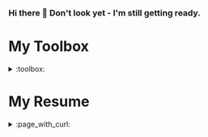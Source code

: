### Hi there 👋 Don't look yet - I'm still getting ready. 

# My Toolbox
<details><summary>:toolbox: </summary>
<div align="left">

  ### :earth_americas: **LANGUAGES** 
  <img src="https://img.shields.io/badge/HTML5-E34F26?logo=html5&logoColor=white" />
  <img src="https://img.shields.io/badge/CSS3-1572B6?logo=css3&logoColor=white" />
  <img src="https://img.shields.io/badge/JavaScript-323330?logo=javascript&logoColor=F7DF1E" />
  <img src="https://img.shields.io/badge/Ruby-CC342D?logo=ruby&logoColor=white" />
<br/>

---

  ### :framed_picture: **FRAMEWORKS** 
  #### JavaScript
  <img src="https://img.shields.io/badge/MongoDB-4EA94B?logo=mongodb&logoColor=white" />
  <img src="https://img.shields.io/badge/Express.js-000000?logo=express&logoColor=white" />
  <img src="https://img.shields.io/badge/React-20232A?logo=react&logoColor=61DAFB" />
  <img src="https://img.shields.io/badge/Node.js-43853D?logo=node.js&logoColor=white" />
  <img src="https://img.shields.io/badge/Redux-593D88?logo=redux&logoColor=white" />
  <img src="https://img.shields.io/badge/jQuery-0769AD?logo=jquery&logoColor=white" />
  <img src="https://img.shields.io/badge/GraphQl-E10098?logo=graphql&logoColor=white" />
  <br/>

  #### Ruby 
  <img src="https://img.shields.io/badge/Ruby_on_Rails-CC0000?logo=ruby-on-rails&logoColor=white" />
  <img src="https://img.shields.io/badge/PostgreSQL-316192?logo=postgresql&logoColor=whitee" />
<br/>

### 
---

  ### :hammer_and_wrench: **TOOLS** 
  <img src="https://img.shields.io/badge/Git-F05032?logo=git&logoColor=white" />
  <img src="https://img.shields.io/badge/Postman-FF6C37?logo=Postman&logoColor=white" />
  <img src="https://img.shields.io/badge/Amazon_AWS-232F3E?logo=amazon-aws&logoColor=white" />
  <img src="https://img.shields.io/badge/Bootstrap-563D7C?logo=bootstrap&logoColor=white" />
  <img src="https://img.shields.io/badge/Material--UI-0081CB?logo=material-ui&logoColor=white" />
<br/>

---

  ### :floppy_disk: **OPERATING SYSTEMS** 
  <img src="https://img.shields.io/badge/Windows-0078D6?logo=windows&logoColor=white" />
  <img src="https://img.shields.io/badge/Ubuntu-E95420?logo=ubuntu&logoColor=white" />
<br/>
</div>
</details>

# My Resume
<details><summary>:page_with_curl: </summary>

## Education

- **My actual resume**  
Link - TODO

- 📖 **Web Development**\
📆 2020 - 2021\
📍 **General Assembly** - Software Engineering Immersive

</details>
